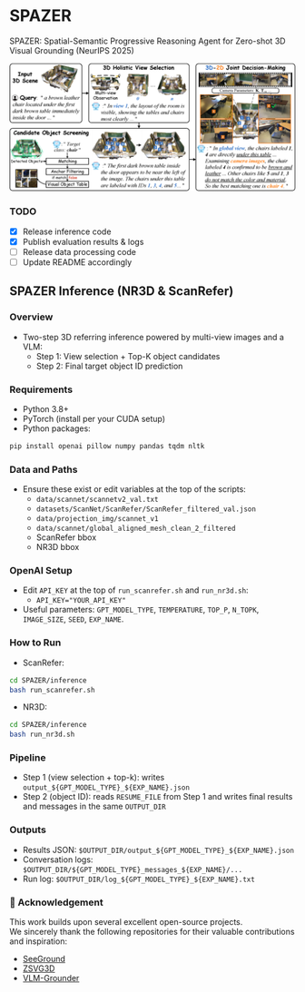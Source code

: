 # SPAZER
SPAZER: Spatial-Semantic Progressive Reasoning Agent for Zero-shot 3D Visual Grounding (NeurIPS 2025)

![Overview of SPAZER framework](fig/method.png)

### TODO
- [x] Release inference code
- [x] Publish evaluation results & logs
- [ ] Release data processing code
- [ ] Update README accordingly

## SPAZER Inference (NR3D & ScanRefer)

### Overview
- Two-step 3D referring inference powered by multi-view images and a VLM:
  - Step 1: View selection + Top-K object candidates
  - Step 2: Final target object ID prediction

### Requirements
- Python 3.8+
- PyTorch (install per your CUDA setup)
- Python packages:
```bash
pip install openai pillow numpy pandas tqdm nltk
```

### Data and Paths
- Ensure these exist or edit variables at the top of the scripts:
  - `data/scannet/scannetv2_val.txt`
  - `datasets/ScanNet/ScanRefer/ScanRefer_filtered_val.json`
  - `data/projection_img/scannet_v1`
  - `data/scannet/global_aligned_mesh_clean_2_filtered`
  - ScanRefer bbox
  - NR3D bbox

### OpenAI Setup
- Edit `API_KEY` at the top of `run_scanrefer.sh` and `run_nr3d.sh`:
  - `API_KEY="YOUR_API_KEY"`
- Useful parameters: `GPT_MODEL_TYPE`, `TEMPERATURE`, `TOP_P`, `N_TOPK`, `IMAGE_SIZE`, `SEED`, `EXP_NAME`.

### How to Run
- ScanRefer:
```bash
cd SPAZER/inference
bash run_scanrefer.sh
```
- NR3D:
```bash
cd SPAZER/inference
bash run_nr3d.sh
```

### Pipeline
- Step 1 (view selection + top-k): writes `output_${GPT_MODEL_TYPE}_${EXP_NAME}.json`
- Step 2 (object ID): reads `RESUME_FILE` from Step 1 and writes final results and messages in the same `OUTPUT_DIR`

### Outputs
- Results JSON: `$OUTPUT_DIR/output_${GPT_MODEL_TYPE}_${EXP_NAME}.json`
- Conversation logs: `$OUTPUT_DIR/${GPT_MODEL_TYPE}_messages_${EXP_NAME}/...`
- Run log: `$OUTPUT_DIR/log_${GPT_MODEL_TYPE}_${EXP_NAME}.txt`

### 🧩 Acknowledgement

This work builds upon several excellent open-source projects.  
We sincerely thank the following repositories for their valuable contributions and inspiration:

- [SeeGround](https://github.com/iris0329/SeeGround)
- [ZSVG3D](https://github.com/CurryYuan/ZSVG3D)
- [VLM-Grounder](https://github.com/InternRobotics/VLM-Grounder)
